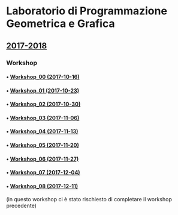 # Laboratorio di Programmazione Geometrica e Grafica
## [2017-2018](http://www.dia.uniroma3.it/~paoluzzi/web/did/labgrafica/2018/index.html)

### Workshop

#### • [Workshop_00 (2017-10-16)](https://github.com/blackjack-ad/ggpl/blob/master/2017-10-16/workshop_00.ipynb)

#### • [Workshop_01 (2017-10-23)](https://github.com/blackjack-ad/ggpl/blob/master/2017-10-23/workshop_01.ipynb)

#### • [Workshop_02 (2017-10-30)](https://github.com/blackjack-ad/ggpl/blob/master/2017-10-30/Workshop_02.ipynb)

#### • [Workshop_03 (2017-11-06)](https://github.com/blackjack-ad/ggpl/blob/master/2017-11-06/Workshop_03.ipynb)

#### • [Workshop_04 (2017-11-13)](https://github.com/blackjack-ad/ggpl/blob/master/2017-11-13/Workshop_4.ipynb)

#### • [Workshop_05 (2017-11-20)](https://github.com/blackjack-ad/ggpl/blob/master/2017-11-20/Workshop_5.ipynb)

#### • [Workshop_06 (2017-11-27)](https://github.com/blackjack-ad/ggpl/blob/master/2017-11-27/Workshop_6.ipynb)

#### • [Workshop_07 (2017-12-04)](https://github.com/blackjack-ad/ggpl/blob/master/2017-12-04/Workshop_07.ipynb)

#### • [Workshop_08 (2017-12-11)](https://github.com/blackjack-ad/ggpl/blob/master/2017-12-04/Workshop_08.ipynb)
  (in questo workshop ci è stato rischiesto di completare il workshop precedente)


